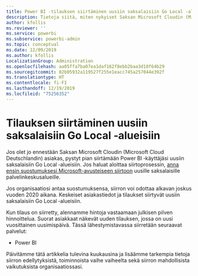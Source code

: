 ```yaml
---
title: Power BI ‑tilauksen siirtäminen uusiin saksalaisiin Go Local ‑alueisiin
description: Tietoja siitä, miten nykyiset Saksan Microsoft Cloudin (Microsoft Cloud Deutschlandin) asiakkaat voivat siirtää Power BI ‑käyttäjänsä uusiin saksalaisiin Go Local ‑alueisiin.
author: kfollis
ms.reviewer: ''
ms.service: powerbi
ms.subservice: powerbi-admin
ms.topic: conceptual
ms.date: 12/09/2019
ms.author: kfollis
LocalizationGroup: Administration
ms.openlocfilehash: aa05ffa7ba07ea1daf162f8ebb2baa3d18f64b29
ms.sourcegitcommit: 02b05932a119527f255e1eacc745a257044e392f
ms.translationtype: HT
ms.contentlocale: fi-FI
ms.lasthandoff: 12/19/2019
ms.locfileid: "75256352"
---
```

# <a name="migrate-your-subscription-to-the-new-go-local-german-regions"></a>Tilauksen siirtäminen uusiin saksalaisiin Go Local ‑alueisiin

Jos olet jo ennestään Saksan Microsoft Cloudin (Microsoft Cloud Deutschlandin) asiakas, pystyt pian siirtämään Power BI ‑käyttäjäsi uusiin saksalaisiin Go Local ‑alueisiin. Jos haluat aloittaa siirtoprosessin, [anna ensin suostumuksesi Microsoft-avusteiseen siirtoon](https://aka.ms/office365germanymoveoptin) uusille saksalaisille palvelinkeskusalueille.

Jos organisaatiosi antaa suostumuksensa, siirron voi odottaa alkavan joskus vuoden 2020 aikana. Keskeiset asiakastiedot ja tilaukset siirtyvät uusiin saksalaisiin Go Local ‑alueisiin.

Kun tilaus on siirretty, alennamme hintoja vastaamaan julkisen pilven hinnoittelua. Suorat asiakkaat näkevät uuden tilauksen, jossa on uusi vuosittainen uusimispäivä. Tässä lähestymistavassa siirretään seuraavat palvelut:

* Power BI

Päivitämme tätä artikkelia tulevina kuukausina ja lisäämme tarkempia tietoja siirron edellytyksistä, toiminnoista vaihe vaiheelta sekä siirron mahdollisista vaikutuksista organisaatiossasi.
